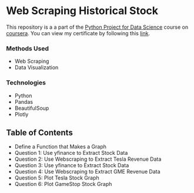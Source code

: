 # Web Scraping Historical Stock

This repository is a a part of the [Python Project for Data Science](https://www.coursera.org/learn/python-project-for-data-science) course on [coursera](https://www.coursera.org/). You can view my certificate by following this [link](https://www.coursera.org/account/accomplishments/certificate/DZ3GJLSMT86M).

### Methods Used
- Web Scraping
- Data Visualization

### Technologies
- Python
- Pandas
- BeautifulSoup
- Plotly

## Table of Contents
- Define a Function that Makes a Graph
- Question 1: Use yfinance to Extract Stock Data
- Question 2: Use Webscraping to Extract Tesla Revenue Data
- Question 3: Use yfinance to Extract Stock Data
- Question 4: Use Webscraping to Extract GME Revenue Data
- Question 5: Plot Tesla Stock Graph
- Question 6: Plot GameStop Stock Graph
